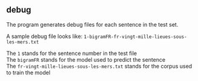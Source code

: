 ## debug

The program generates debug files for each sentence in the test set.

A sample debug file looks like: `1-bigramFR-fr-vingt-mille-lieues-sous-les-mers.txt`

The `1` stands for the sentence number in the test file   
The `bigramFR` stands for the model used to predict the sentence   
The `fr-vingt-mille-lieues-sous-les-mers.txt` stands for the corpus used to train the model   
